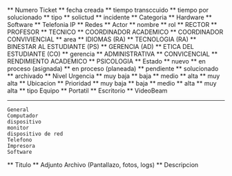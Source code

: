 ** Numero Ticket
** fecha creada
** tiempo transccuido
** tiempo por solucionado
** tipo 
** 	solictud
** 	incidente
** Categoria
** 	Hardware
** 	Software
** 	Telefonia IP
** 	Redes
** Actor
** 	nombre
** 	rol
** 		RECTOR
** 		PROFESOR
** 		TECNICO
** 		COORDINADOR ACADEMICO
** 		COORDINADOR CONVIVIENCIAL
** 	area
** 		IDIOMAS (RA)
** 		TECNOLOGIA (RA)
** 		BINESTAR AL ESTUDIANTE (PS)
** 		GERENCIA (AD)
** 		ETICA DEL ESTUDIANTE (CO)
** 	gerencia
** 		ADMINISTRATIVA
** 		CONVICENCIAL
** 		RENDIMIENTO ACADEMICO
** 		PSICOLOGIA
** Estado
** 	nuevo
** 	en proceso (asignada)
** 	en proceso (planeada)
** 	pendiente
** 	solucionado
** 	archivado
** Nivel Urgencia
** 	muy baja
** 	baja
** 	medio
** 	alta
** 	muy alta
** Ubicacion
** Prioridad
** 	muy baja
** 	baja
** 	medio
** 	alta
** 	muy alta
** tipo Equipo
** 	Portatil
** 	Escritorio
** 	VideoBeam

********************	
	General
	Computador
	dispositivo
	monitor
	dispositivo de red
	Telefono
	Impresora
	Software
** Titulo
** Adjunto Archivo (Pantallazo, fotos, logs)
** Descripcion